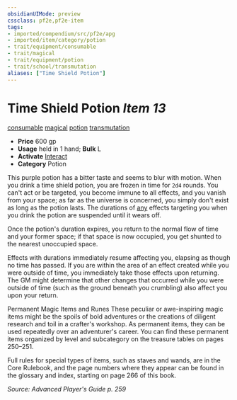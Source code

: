 ```yaml
---
obsidianUIMode: preview
cssclass: pf2e,pf2e-item
tags:
- imported/compendium/src/pf2e/apg
- imported/item/category/potion
- trait/equipment/consumable
- trait/magical
- trait/equipment/potion
- trait/school/transmutation
aliases: ["Time Shield Potion"]
---
```

# Time Shield Potion *Item 13*  
[consumable](consumable.md)  [magical](magical.md)  [potion](potion.md)  [transmutation](transmutation.md)  

- **Price** 600 gp
- **Usage** held in 1 hand; **Bulk** L
- **Activate** [Interact](interact.md)
- **Category** Potion

This purple potion has a bitter taste and seems to blur with motion. When you drink a time shield potion, you are frozen in time for `2d4` rounds. You can't act or be targeted, you become immune to all effects, and you vanish from your space; as far as the universe is concerned, you simply don't exist as long as the potion lasts. The durations of [any](any-b1.md) effects targeting you when you drink the potion are suspended until it wears off.

Once the potion's duration expires, you return to the normal flow of time and your former space; if that space is now occupied, you get shunted to the nearest unoccupied space.

Effects with durations immediately resume affecting you, elapsing as though no time has passed. If you are within the area of an effect created while you were outside of time, you immediately take those effects upon returning. The GM might determine that other changes that occurred while you were outside of time (such as the ground beneath you crumbling) also affect you upon your return.

Permanent Magic Items and Runes These peculiar or awe-inspiring magic items might be the spoils of bold adventures or the creations of diligent research and toil in a crafter's workshop. As permanent items, they can be used repeatedly over an adventurer's career. You can find these permanent items organized by level and subcategory on the treasure tables on pages 250–251.

Full rules for special types of items, such as staves and wands, are in the Core Rulebook, and the page numbers where they appear can be found in the glossary and index, starting on page 266 of this book.

*Source: Advanced Player's Guide p. 259*